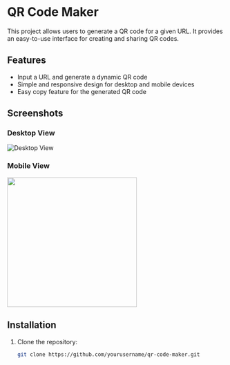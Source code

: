 # QR Code Maker

This project allows users to generate a QR code for a given URL. It provides an easy-to-use interface for creating and sharing QR codes.

## Features
- Input a URL and generate a dynamic QR code
- Simple and responsive design for desktop and mobile devices
- Easy copy feature for the generated QR code

## Screenshots

### Desktop View
![Desktop View](https://github.com/user-attachments/assets/039e9915-7342-4bea-b491-d56ff6be18d4)

### Mobile View
<img src="https://github.com/user-attachments/assets/8271507e-bf48-415e-9d0c-820ad4001a1f" width="300" />


## Installation

1. Clone the repository:

   ```bash
   git clone https://github.com/yourusername/qr-code-maker.git

